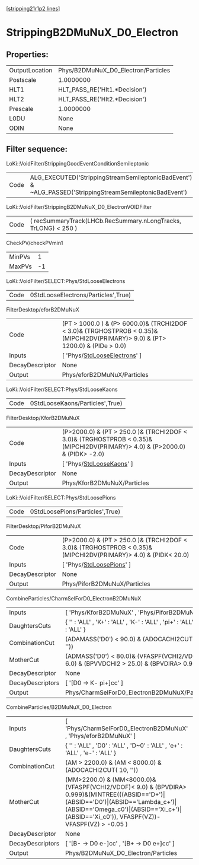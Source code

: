 [[stripping21r1p2 lines]](./stripping21r1p2-index)

# StrippingB2DMuNuX_D0_Electron

## Properties:

|                |                                     |
|----------------|-------------------------------------|
| OutputLocation | Phys/B2DMuNuX_D0_Electron/Particles |
| Postscale      | 1.0000000                           |
| HLT1           | HLT_PASS_RE('Hlt1.\*Decision')      |
| HLT2           | HLT_PASS_RE('Hlt2.\*Decision')      |
| Prescale       | 1.0000000                           |
| L0DU           | None                                |
| ODIN           | None                                |

## Filter sequence:

LoKi::VoidFilter/StrippingGoodEventConditionSemileptonic

|      |                                                                                                          |
|------|----------------------------------------------------------------------------------------------------------|
| Code | ALG_EXECUTED('StrippingStreamSemileptonicBadEvent') & ~ALG_PASSED('StrippingStreamSemileptonicBadEvent') |

LoKi::VoidFilter/StrippingB2DMuNuX_D0_ElectronVOIDFilter

|      |                                                                 |
|------|-----------------------------------------------------------------|
| Code | ( recSummaryTrack(LHCb.RecSummary.nLongTracks, TrLONG) \< 250 ) |

CheckPV/checkPVmin1

|        |     |
|--------|-----|
| MinPVs | 1   |
| MaxPVs | -1  |

LoKi::VoidFilter/SELECT:Phys/StdLooseElectrons

|      |                                     |
|------|-------------------------------------|
| Code | 0StdLooseElectrons/Particles',True) |

FilterDesktop/eforB2DMuNuX

|                 |                                                                                                                                       |
|-----------------|---------------------------------------------------------------------------------------------------------------------------------------|
| Code            | (PT \> 1000.0 ) & (P\> 6000.0)& (TRCHI2DOF \< 3.0)& (TRGHOSTPROB \< 0.35)& (MIPCHI2DV(PRIMARY)\> 9.0) & (PT\> 1200.0) & (PIDe \> 0.0) |
| Inputs          | [ 'Phys/[StdLooseElectrons](./stripping21r1p2-commonparticles-stdlooseelectrons)' ]                                                 |
| DecayDescriptor | None                                                                                                                                  |
| Output          | Phys/eforB2DMuNuX/Particles                                                                                                           |

LoKi::VoidFilter/SELECT:Phys/StdLooseKaons

|      |                                 |
|------|---------------------------------|
| Code | 0StdLooseKaons/Particles',True) |

FilterDesktop/KforB2DMuNuX

|                 |                                                                                                                                   |
|-----------------|-----------------------------------------------------------------------------------------------------------------------------------|
| Code            | (P\>2000.0) & (PT \> 250.0 )& (TRCHI2DOF \< 3.0)& (TRGHOSTPROB \< 0.35)& (MIPCHI2DV(PRIMARY)\> 4.0) & (P\>2000.0) & (PIDK\> -2.0) |
| Inputs          | [ 'Phys/[StdLooseKaons](./stripping21r1p2-commonparticles-stdloosekaons)' ]                                                     |
| DecayDescriptor | None                                                                                                                              |
| Output          | Phys/KforB2DMuNuX/Particles                                                                                                       |

LoKi::VoidFilter/SELECT:Phys/StdLoosePions

|      |                                 |
|------|---------------------------------|
| Code | 0StdLoosePions/Particles',True) |

FilterDesktop/PiforB2DMuNuX

|                 |                                                                                                                     |
|-----------------|---------------------------------------------------------------------------------------------------------------------|
| Code            | (P\>2000.0) & (PT \> 250.0 )& (TRCHI2DOF \< 3.0)& (TRGHOSTPROB \< 0.35)& (MIPCHI2DV(PRIMARY)\> 4.0) & (PIDK\< 20.0) |
| Inputs          | [ 'Phys/[StdLoosePions](./stripping21r1p2-commonparticles-stdloosepions)' ]                                       |
| DecayDescriptor | None                                                                                                                |
| Output          | Phys/PiforB2DMuNuX/Particles                                                                                        |

CombineParticles/CharmSelForD0_ElectronB2DMuNuX

|                  |                                                                                              |
|------------------|----------------------------------------------------------------------------------------------|
| Inputs           | [ 'Phys/KforB2DMuNuX' , 'Phys/PiforB2DMuNuX' ]                                             |
| DaughtersCuts    | { '' : 'ALL' , 'K+' : 'ALL' , 'K-' : 'ALL' , 'pi+' : 'ALL' , 'pi-' : 'ALL' }                 |
| CombinationCut   | (ADAMASS('D0') \< 90.0) & (ADOCACHI2CUT( 20, ''))                                            |
| MotherCut        | (ADMASS('D0') \< 80.0)& (VFASPF(VCHI2/VDOF) \< 6.0) & (BPVVDCHI2 \> 25.0) & (BPVDIRA\> 0.99) |
| DecayDescriptor  | None                                                                                         |
| DecayDescriptors | [ '[D0 -\> K- pi+]cc' ]                                                                  |
| Output           | Phys/CharmSelForD0_ElectronB2DMuNuX/Particles                                                |

CombineParticles/B2DMuNuX_D0_Electron

|                  |                                                                                                                                                                                                                                      |
|------------------|--------------------------------------------------------------------------------------------------------------------------------------------------------------------------------------------------------------------------------------|
| Inputs           | [ 'Phys/CharmSelForD0_ElectronB2DMuNuX' , 'Phys/eforB2DMuNuX' ]                                                                                                                                                                    |
| DaughtersCuts    | { '' : 'ALL' , 'D0' : 'ALL' , 'D~0' : 'ALL' , 'e+' : 'ALL' , 'e-' : 'ALL' }                                                                                                                                                          |
| CombinationCut   | (AM \> 2200.0) & (AM \< 8000.0) & (ADOCACHI2CUT( 10, ''))                                                                                                                                                                            |
| MotherCut        | (MM\>2200.0) & (MM\<8000.0)&(VFASPF(VCHI2/VDOF)\< 9.0) & (BPVDIRA\> 0.999)&(MINTREE(((ABSID=='D+')\|(ABSID=='D0')\|(ABSID=='Lambda_c+')\|(ABSID=='Omega_c0')\|(ABSID=='Xi_c+')\|(ABSID=='Xi_c0')), VFASPF(VZ))-VFASPF(VZ) \> -0.05 ) |
| DecayDescriptor  | None                                                                                                                                                                                                                                 |
| DecayDescriptors | [ '[B- -\> D0 e-]cc' , '[B+ -\> D0 e+]cc' ]                                                                                                                                                                                    |
| Output           | Phys/B2DMuNuX_D0_Electron/Particles                                                                                                                                                                                                  |
